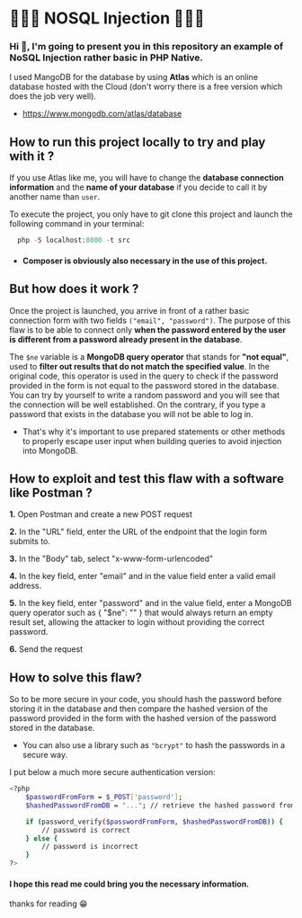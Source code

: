 # 🕵🏻‍♂ NOSQL Injection 🕵🏻‍♂

### Hi 👋, I'm going to present you in this repository an example of **NoSQL Injection** rather basic in PHP Native.

I used MangoDB for the database by using **Atlas** which is an online database hosted with the Cloud (don't worry there is a free version which does the job very well). 

- https://www.mongodb.com/atlas/database

## How to run this project locally to try and play with it ?

If you use Atlas like me, you will have to change the **database connection information** and the **name of your database** if you decide to call it by another name than `user`.

To execute the project, you only have to git clone this project and launch the following command in your terminal: 

```php
  php -S localhost:8000 -t src
```

- #### Composer is obviously also necessary in the use of this project.

## But how does it work ?

Once the project is launched, you arrive in front of a rather basic connection form with two fields `("email", "password")`. The purpose of this flaw is to be able to connect only **when the password entered by the user is different from a password already present in the database**.

The `$ne` variable is a **MongoDB query operator** that stands for **"not equal"**, used to __filter out results that do not match the specified value__. In the original code, this operator is used in the query to check if the password provided in the form is not equal to the password stored in the database.
You can try by yourself to write a random password and you will see that the connection will be well established. On the contrary, if you type a password that exists in the database you will not be able to log in.


- That's why it's important to use prepared statements or other methods to properly escape user input when building queries to avoid injection into MongoDB.

## How to exploit and test this flaw with a software like Postman ?

**1.** Open Postman and create a new POST request

**2.** In the "URL" field, enter the URL of the endpoint that the login form submits to.

**3.** In the "Body" tab, select "x-www-form-urlencoded"

**4.** In the key field, enter "email" and in the value field enter a valid email address.

**5.** In the key field, enter "password" and in the value field, enter a MongoDB query operator such as { "$ne": "" } that would always return an empty result set, allowing the attacker to login without providing the correct password.

**6.** Send the request

## How to solve this flaw?

So to be more secure in your code, you should hash the password before storing it in the database and then compare the hashed version of the password provided in the form with the hashed version of the password stored in the database.
- You can also use a library such as `"bcrypt"` to hash the passwords in a secure way.

I put below a much more secure authentication version:

```bash
<?php
    $passwordFromForm = $_POST['password'];
    $hashedPasswordFromDB = "..."; // retrieve the hashed password from the DB

    if (password_verify($passwordFromForm, $hashedPasswordFromDB)) {
        // password is correct
    } else {
        // password is incorrect
    }
?>
```


#### I hope this **read me** could bring you the necessary information.
thanks for reading 😁
